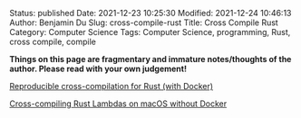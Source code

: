 Status: published
Date: 2021-12-23 10:25:30
Modified: 2021-12-24 10:46:13
Author: Benjamin Du
Slug: cross-compile-rust
Title: Cross Compile Rust
Category: Computer Science
Tags: Computer Science, programming, Rust, cross compile, compile

**Things on this page are fragmentary and immature notes/thoughts of the author. Please read with your own judgement!**

[Reproducible cross-compilation for Rust (with Docker)](https://kerkour.com/rust-reproducible-cross-compilation-with-docker/)

[Cross-compiling Rust Lambdas on macOS without Docker](https://noserve.rs/rust-lambdas-macos/)